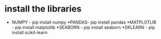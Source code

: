 # install the libraries
* NUMPY - pip install numpy 
*PANDAS- pip install pandas
*MATPLOTLIB - pip install matplotlib
*SEABORN - pip install seaborn
*SKLEARN - pip install scikit-learn
